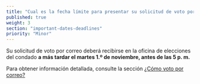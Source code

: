 ```yaml
---
title: "Cual es la fecha límite para presentar su solicitud de voto por correo?"
published: true
weight: 3
section: "important-dates-deadlines"
priority: "Minor"
---
```

Su solicitud de voto por correo deberá recibirse en la oficina de elecciones del condado **a más tardar el martes 1.º de noviembre, antes de las 5 p. m.**  
  
Para obtener información detallada, consulte la sección [¿Cómo voto por correo?](#menu-item-vote-by-mail)
